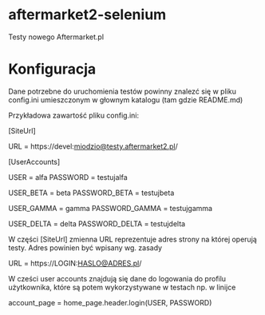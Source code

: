 # aftermarket2-selenium
Testy nowego Aftermarket.pl

# Konfiguracja

Dane potrzebne do uruchomienia testów powinny znalezć się w pliku config.ini umieszczonym w głownym katalogu (tam gdzie README.md)

Przykładowa zawartość pliku config.ini:

[SiteUrl]

URL = https://devel:miodzio@testy.aftermarket2.pl/

[UserAccounts]


USER = alfa
PASSWORD = testujalfa


USER_BETA = beta
PASSWORD_BETA = testujbeta


USER_GAMMA = gamma
PASSWORD_GAMMA = testujgamma


USER_DELTA = delta
PASSWORD_DELTA = testujdelta



W części [SiteUrl] zmienna URL reprezentuje adres strony na której operują testy. Adres powinien być wpisany wg. zasady

URL = https://LOGIN:HASLO@ADRES.pl/

W cześci user accounts znajdują się dane do logowania do profilu użytkownika, które są potem wykorzystywane w testach np. w linijce

account_page = home_page.header.login(USER, PASSWORD)